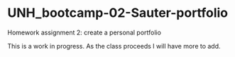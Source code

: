 # UNH_bootcamp-02-Sauter-portfolio
Homework assignment 2: create a personal portfolio

This is a work in progress.  As the class proceeds
I will have more to add.
